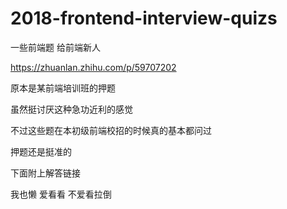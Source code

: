# 2018-frontend-interview-quizs
一些前端题 给前端新人

https://zhuanlan.zhihu.com/p/59707202

原本是某前端培训班的押题

虽然挺讨厌这种急功近利的感觉

不过这些题在本初级前端校招的时候真的基本都问过

押题还是挺准的

下面附上解答链接

我也懒 爱看看 不爱看拉倒
